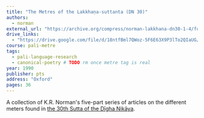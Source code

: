 ```yaml
---
title: "The Metres of the Lakkhaṇa-suttanta (DN 30)"
authors:
  - norman
external_url: "https://archive.org/compress/norman-lakkhana-dn30-1-4/formats=ADDITIONAL%20TEXT%20PDF&file=/norman-lakkhana-dn30-1-4.zip"
drive_links:
  - "https://drive.google.com/file/d/18ntfBml7QWoz-5F6E63X9P3lTo2QIaUG/view?usp=drive_link"
course: pali-metre
tags:
  - pali-language-research
  - canonical-poetry # TODO rm once metre tag is real
year: 1990
publisher: pts
address: "Oxford"
pages: 36
---
```


A collection of K.R. Norman's five-part series of articles on the different meters found in [the 30th Sutta of the Dīgha Nikāya](/content/canon/dn30).
